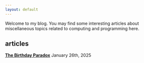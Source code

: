 ```yaml
---
layout: default
---
```

Welcome to my blog. You may find some interesting articles about miscellaneous topics related to computing and programming here.

## articles

[__The Birthday Paradox__](./birthday_paradox.html) January 26th, 2025